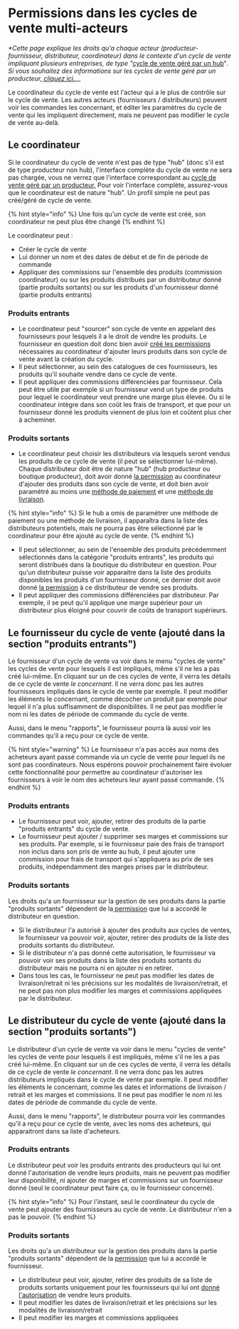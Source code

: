 # Permissions dans les cycles de vente multi-acteurs



_\*Cette page explique les droits qu'a chaque acteur (producteur-fournisseur, distributeur, coordinateur) dans le contexte d'un cycle de vente impliquant plusieurs entreprises, de type "_[cycle de vente géré par un hub](https://guide.openfoodnetwork.org/v/fr/basic-features/shopfront/order-cycle/order-cycles-for-hubs)"_. Si vous souhaitez des informations sur les cycles de vente géré par un producteur,_[ _cliquez ici._](https://guide.openfoodnetwork.org/v/fr/basic-features/shopfront/order-cycle/order-cycles-for-producers)__

Le coordinateur du cycle de vente est l'acteur qui a le plus de contrôle sur le cycle de vente. Les autres acteurs (fournisseurs / distributeurs) peuvent voir les commandes les concernant, et éditer les paramètres du cycle de vente qui les impliquent directement, mais ne peuvent pas modifier le cycle de vente au-delà.&#x20;

## Le coordinateur

Si le coordinateur du cycle de vente n'est pas de type "hub" (donc s'il est de type producteur non hub), l'interface complète du cycle de vente ne sera pas chargée, vous ne verrez que l'interface correspondant au [cycle de vente géré par un producteur.](https://guide.openfoodnetwork.org/v/fr/basic-features/shopfront/order-cycle/order-cycles-for-producers) Pour voir l'interface complète, assurez-vous que le coordinateur est de nature "hub". Un profil simple ne peut pas créé/géré de cycle de vente.

{% hint style="info" %}
Une fois qu'un cycle de vente est créé, son coordinateur ne peut plus être changé
{% endhint %}

Le coordinateur peut :

* Créer le cycle de vente
* Lui donner un nom et des dates de début et de fin de période de commande
* Appliquer des commissions sur l'ensemble des produits (commission coordinateur) ou sur les produits distribués par un distributeur donné (partie produits sortants) ou sur les produits d'un fournisseur donné (partie produits entrants)

### Produits entrants

* Le coordinateur peut "sourcer" son cycle de vente en appelant des fournisseurs pour lesquels il a le droit de vendre les produits. Le fournisseur en question doit donc bien avoir [créé les permissions ](https://guide.openfoodnetwork.org/v/fr/basic-features/enterprise-profile/enterprise-to-enterprise-permissions-e2es)nécessaires au coordinateur d'ajouter leurs produits dans son cycle de vente avant la création du cycle.
* Il peut sélectionner, au sein des catalogues de ces fournisseurs, les produits qu'il souhaite vendre dans ce cycle de vente.
* Il peut appliquer des commissions différenciées par fournisseur. Cela peut être utile par exemple si un fournisseur vend un type de produits pour lequel le coordinateur veut prendre une marge plus élevée. Ou si le coordinateur intègre dans son coût les frais de transport, et que pour un fournisseur donné les produits viennent de plus loin et coûtent plus cher à acheminer.

### Produits sortants

* Le coordinateur peut choisir les distributeurs via lesquels seront vendus les produits de ce cycle de vente (il peut se sélectionner lui-même). Chaque distributeur doit être de nature "hub" (hub producteur ou boutique producteur), doit avoir donné [la permission](https://guide.openfoodnetwork.org/v/fr/basic-features/enterprise-profile/enterprise-to-enterprise-permissions-e2es) au coordinateur d'ajouter des produits dans son cycle de vente, et doit bien avoir paramétré au moins une [méthode de paiement](https://guide.openfoodnetwork.org/v/fr/basic-features/shopfront/payment-methods) et une [méthode de livraison](https://guide.openfoodnetwork.org/v/fr/basic-features/shopfront/shipping-methods).

{% hint style="info" %}
Si le hub a omis de paramétrer une méthode de paiement ou une méthode de livraison, il apparaîtra dans la liste des distributeurs potentiels, mais ne pourra pas être sélectionné par le coordinateur pour être ajouté au cycle de vente.
{% endhint %}

* Il peut sélectionner, au sein de l'ensemble des produits précédemment sélectionnés dans la catégorie "produits entrants", les produits qui seront distribués dans la boutique du distributeur en question. Pour qu'un distributeur puisse voir apparaitre dans la liste des produits disponibles les produits d'un fournisseur donné, ce dernier doit avoir donné [la permission](https://guide.openfoodnetwork.org/v/fr/basic-features/enterprise-profile/enterprise-to-enterprise-permissions-e2es) à ce distributeur de vendre ses produits.
* Il peut appliquer des commissions différenciées par distributeur. Par exemple, il se peut qu'il applique une marge supérieur pour un distributeur plus éloigné pour couvrir de coûts de transport supérieurs.

## Le fournisseur du cycle de vente (ajouté dans la section "produits entrants")

Le fournisseur d'un cycle de vente va voir dans le menu "cycles de vente" les cycles de vente pour lesquels il est impliqués, même s'il ne les a pas créé lui-même. En cliquant sur un de ces cycles de vente, il verra les détails de ce cycle de vente _le concernant_. Il ne verra donc pas les autres fournisseurs impliqués dans le cycle de vente par exemple. Il peut modifier les éléments le concernant, comme décocher un produit par exemple pour lequel il n'a plus suffisamment de disponibilités. Il ne peut pas modifier le nom ni les dates de période de commande du cycle de vente.

Aussi, dans le menu "rapports", le fournisseur pourra là aussi voir les commandes qu'il a reçu pour ce cycle de vente.

{% hint style="warning" %}
Le fournisseur n'a pas accès aux noms des acheteurs ayant passé commande via un cycle de vente pour lequel ils ne sont pas coordinateurs. Nous espérons pouvoir prochainement faire évoluer cette fonctionnalité pour permettre au coordinateur d'autoriser les fournisseurs à voir le nom des acheteurs leur ayant passé commande.
{% endhint %}

### Produits entrants

* Le fournisseur peut voir, ajouter, retirer des produits de la partie "produits entrants" du cycle de vente.
* Le fournisseur peut ajouter / supprimer ses marges et commissions sur ses produits. Par exemple, si le fournisseur paie des frais de transport non inclus dans son pris de vente au hub, il peut ajouter une commission pour frais de transport qui s'appliquera au prix de ses produits, indépendamment des marges prises par le distributeur.

### Produits sortants

Les droits qu'a un fournisseur sur la gestion de ses produits dans la partie "produits sortants" dépendent de la[ permission](https://guide.openfoodnetwork.org/v/fr/basic-features/enterprise-profile/enterprise-to-enterprise-permissions-e2es) que lui a accordé le distributeur en question.&#x20;

* Si le distributeur l'a autorisé à ajouter des produits aux cycles de ventes, le fournisseur va pouvoir voir, ajouter, retirer des produits de la liste des produits sortants du distributeur.
* Si le distributeur n'a pas donné cette autorisation, le fournisseur va pouvoir voir ses produits dans la liste des produits sortants du distributeur mais ne pourra ni en ajouter ni en retirer.
* Dans tous les cas, le fournisseur ne peut pas modifier les dates de livraison/retrait ni les précisions sur les modalités de livraison/retrait, et ne peut pas non plus modifier les marges et commissions appliquées par le distributeur.

## Le distributeur du cycle de vente (ajouté dans la section "produits sortants")

Le distributeur d'un cycle de vente va voir dans le menu "cycles de vente" les cycles de vente pour lesquels il est impliqués, même s'il ne les a pas créé lui-même. En cliquant sur un de ces cycles de vente, il verra les détails de ce cycle de vente _le concernant_. Il ne verra donc pas les autres distributeurs impliqués dans le cycle de vente par exemple. Il peut modifier les éléments le concernant, comme les dates et informations de livraison / retrait et les marges et commissions. Il ne peut pas modifier le nom ni les dates de période de commande du cycle de vente.

Aussi, dans le menu "rapports", le distributeur pourra voir les commandes qu'il a reçu pour ce cycle de vente, avec les noms des acheteurs, qui apparaitront dans sa liste d'acheteurs.

### Produits entrants

Le distributeur peut voir les produits entrants des producteurs qui lui ont donné l'autorisation de vendre leurs produits, mais ne peuvent pas modifier leur disponibilité, ni ajouter de marges et commissions sur un fournisseur donné (seul le coordinateur peut faire ça, ou le fournisseur concerné).&#x20;

{% hint style="info" %}
Pour l'instant, seul le coordinateur du cycle de vente peut ajouter des fournisseurs au cycle de vente. Le distributeur n'en a pas le pouvoir.
{% endhint %}

### Produits sortants

Les droits qu'a un distributeur sur la gestion des produits dans la partie "produits sortants" dépendent de la [permission](https://guide.openfoodnetwork.org/v/fr/basic-features/enterprise-profile/enterprise-to-enterprise-permissions-e2es) que lui a accordé le fournisseur.&#x20;

* Le distributeur peut voir, ajouter, retirer des produits de sa liste de produits sortants uniquement pour les fournisseurs qui lui ont [donné l'autorisation](broken-reference) de vendre leurs produits.
* Il peut modifier les dates de livraison/retrait et les précisions sur les modalités de livraison/retrait
* Il peut modifier les marges et commissions appliquées
